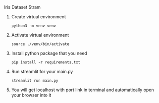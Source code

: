 Iris Dataset Stram

1. Create virtual environment

   ```
   python3 -m venv venv
   ```
2. Activate virtual environment

   ```
   source ./venv/bin/activate
   ```
3. Install python package that you need

   ```
   pip install -r requirements.txt
   ```
4. Run streamlit for your main.py

   ```
   streamlit run main.py
   ```
5. You will get localhost with port link in terminal and automatically open your browser into it

